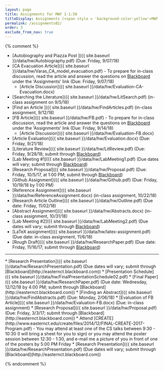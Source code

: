 ```yaml
---
layout: page
title: Assignments for MWF 1-1:50 
titleDisplay: Assignments (<span style = 'background-color:yellow'>MWF 1-1:50, CSC 450-02 section</span>) 
permalink: /assignments02/
order: 3
exclude_from_nav: true 
---
```


{% comment %}
* [Autobiography and Piazza Post ]({{ site.baseurl }}/data/hw/Autobiography.pdf) (Due: Friday, 9/07/18)
* [CA Evacuation Article]({{ site.baseurl }}/data/hw/Varas_CA_model_evacuation.pdf) - To prepare for in-class discussion, read the article and answer the questions on [Blackboard](http://easternct.blackboard.com) under the 'Assignments' link (Due: Friday, 9/07/18)
    * [Article Discussion]({{ site.baseurl }}/data/hw/Evaluation-CA-Evacuation.docx)
* [Searching the Literature]({{ site.baseurl }}/data/hw/LitSearch.pdf) (in-class assignment on 9/5/18)
* [Find an Article ]({{ site.baseurl }}/data/hw/FindArticles.pdf) (in-class assignment, 9/12/18)
* [FB Article]({{ site.baseurl }}/data/hw/FB.pdf) - To prepare for in-class discussion, read the article and answer the questions on [Blackboard](http://easternct.blackboard.com) under the 'Assignments' link (Due: Friday, 9/14/18)
    * [Article Discussion]({{ site.baseurl }}/data/hw/Evaluation-FB.docx)
* [Article Evaluation]({{ site.baseurl }}/data/hw/Evaluation.docx) (Due: Friday, 9/21/18)
* [Literature Review]({{ site.baseurl }}/data/hw/LitReview.pdf) (Due: Friday, 9/28/18; submit through [Blackboard](http://easternct.blackboard.com))
* [Lab Meeting #1]({{ site.baseurl }}/data/hw/LabMeeting1.pdf) (Due dates will vary; submit through [Blackboard](http://easternct.blackboard.com))
* [Research Proposal]({{ site.baseurl }}/data/hw/Proposal.pdf) (Due: Friday, 10/5/17, at 1:00 PM; submit through [Blackboard](http://easternct.blackboard.com))
* [Github Assignment]({{ site.baseurl }}/data/hw/Github.pdf) (Due: Friday, 10/19/18 by 1:00 PM)
* [Reference Assignment]({{ site.baseurl }}/data/hw/ReferenceAssignment.docx) (in-class assignment, 10/22/18)
* [Research Article Outline]({{ site.baseurl }}/data/hw/Outline.pdf) (Due date: Friday, 11/02/18) 
* [Abstract Assignment]({{ site.baseurl }}/data/hw/Abstracts.docx) (in-class assignment, 10/31/18) 
* [Lab Meeting #2]({{ site.baseurl }}/data/hw/LabMeeting2.pdf) (Due dates will vary; submit through [Blackboard](http://easternct.blackboard.com))
* [LaTeX assignment]({{ site.baseurl }}/data/hw/latex-assignment.pdf) (Due date: in-class assignment, 11/6/18) 
* [Rough Draft]({{ site.baseurl }}/data/hw/ResearchPaper.pdf) (Due date: Friday, 11/16/17; submit through [Blackboard](http://easternct.blackboard.com)) 
<hr>
* [Research Presentation]({{ site.baseurl }}/data/hw/ResearchPresentation.pdf) (Due dates will vary; submit through [Blackboard](http://easternct.blackboard.com)) 
    * [Presentation Schedule]({{ site.baseurl }}/data/hw/FinalPresentationSchedule02.pdf)
* [Final Paper]({{ site.baseurl }}/data/hw/ResearchPaper.pdf) (Due date: Wednesday, 12/12/18 by 4:00 PM; submit through [Blackboard](http://easternct.blackboard.com)) 
* [Finding an Abstract]({{ site.baseurl }}/data/hw/FindAbstracts.pdf) (Due: Monday, 2/06/18)
* [Evaluation of FB Article]({{ site.baseurl }}/data/hw/Evaluation-FB.docx) (Due: in-class assignment)
* [Research Proposal]({{ site.baseurl }}/data/hw/Proposal.pdf) (Due: Friday, 3/3/17; submit through [Blackboard](http://easternct.blackboard.com))
* Attend [CREATE](http://www.easternct.edu/create/files/2014/12/FINAL-CREATE-2017-Program.pdf) - You may attend at least one of the CS talks between 9:30 - 10:30 (I will bring a sheet for you to sign) or you may attend the poster session between 12:30 - 1:30, and e-mail me a picture of you in front of one of the posters by 5:00 PM Friday 
* [Research Presentation]({{ site.baseurl }}/data/hw/ResearchPresentation.pdf) (Due dates will vary; submit through [Blackboard](http://easternct.blackboard.com)) 

{% endcomment %}
